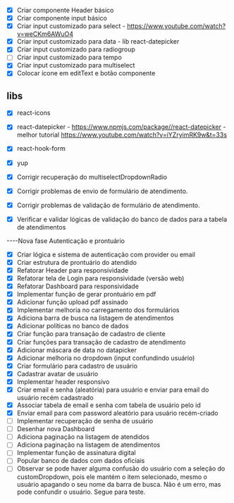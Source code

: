 - [x] Criar componente Header básico
- [x] Criar componente input básico
- [x] Criar input customizado para select - https://www.youtube.com/watch?v=weCKm6AWuO4
- [x] Criar input customizado para data - lib react-datepicker
- [x] Criar input customizado para radiogroup
- [ ] Criar input customizado para tempo
- [x] Criar input customizado para multiselect
- [x] Colocar ícone em editText e botão componente

## libs
- [x] react-icons
- [x] react-datepicker - https://www.npmjs.com/package//react-datepicker - melhor tutorial https://www.youtube.com/watch?v=iYZryimRK9w&t=33s
- [x] react-hook-form
- [x] yup

- [x] Corrigir recuperação do multiselectDropdownRadio
- [x] Corrigir problemas de envio de formulário de atendimento.
- [x] Corrigir problemas de validação de formulário de atendimento.
- [x] Verificar e validar lógicas de validação do banco de dados para a tabela de atendimentos

----Nova fase Autenticação e prontuário
- [x] Criar lógica e sistema de autenticação com provider ou email
- [x] Criar estrutura de prontuário do atendido
- [x] Refatorar Header para responsividade
- [x] Refatorar tela de Login para responsividade (versão web)
- [x] Refatorar Dashboard para responsividade
- [x] Implementar função de gerar prontuário em pdf
- [x] Adicionar função upload pdf assinado
- [x] Implementar melhoria no carregamento dos formulários
- [x] Adiciona barra de busca na listagem de atendimentos
- [x] Adicionar políticas no banco de dados
- [x] Criar função para transação de cadastro de cliente
- [x] Criar funções para transação de cadastro de atendimento
- [x] Adicionar máscara de data no datapicker
- [x] Adicionar melhoria no dropdown (input confundindo usuário)
- [x] Criar formulário para cadastro de usuário
- [x] Cadastrar avatar de usuário
- [x] Implementar header responsivo
- [x] Criar email e senha (aleatória) para usuário e enviar para email do usuário recém cadastrado
- [x] Associar tabela de email e senha com tabela de usuário pelo id
- [x] Enviar email para com password aleatório para usuário recém-criado
- [ ] Implementar recuperação de senha de usuário
- [ ] Desenhar nova Dashboard
- [ ] Adiciona paginação na listagem de atendidos
- [ ] Adiciona paginação na listagem de atendimentos
- [ ] Implementar função de assinatura digital
- [ ] Popular banco de dados com dados oficiais
- [ ] Observar se pode haver alguma confusão do usuário com a seleção do customDropdown, pois ele mantém o item selecionado, mesmo o usuário apagando o seu nome da barra de busca. Não é um erro, mas pode confundir o usuário. Segue para teste.